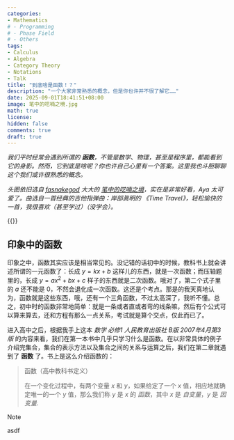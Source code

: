 ```yaml
---
categories:
- Mathematics
# - Programming
# - Phase Field
# - Others
tags:
- Calculus
- Algebra
- Category Theory
- Notations
- Talk
title: "到底啥是函数！？"
description: "一个大家非常熟悉的概念，但是你也许并不很了解它……"
date: 2025-09-01T18:41:51+08:00
image: 笔中的呓喃之境.jpg
math: true
license: 
hidden: false
comments: true
draft: true
---
```


*我们平时经常会遇到所谓的 **函数**，不管是数学、物理，甚至是程序里，都能看到它的身影。然而，它到底是啥呢？你也许自己心里有一个答案。这里我也斗胆聊聊这个我们或许很熟悉的概念。*

*头图依旧选自  [fasnakegod](https://www.pixiv.net/en/users/8605991) 大大的 [笔中的呓喃之境](https://www.pixiv.net/en/artworks/115191853)，实在是非常好看，Aya 太可爱了。曲选自一首经典的吉他指弹曲：岸部眞明的 《Time Travel》，轻松愉快的一首，我很喜欢（甚至学过）（没学会）。*

{{<music auto="https://y.qq.com/yqq/song/000NZt2P0PPeoR" loop="none">}}

## 印象中的函数

印象之中，函数其实应该是相当常见的。没记错的话初中的时候，教科书上就会讲述所谓的一元函数了：长成 $y = kx+b$ 这样儿的东西，就是一次函数；而压轴题里的，长成 $y = a x^2 + b x + c$ 样子的东西就是二次函数。哦对了，第二个式子里的 $a$ 还不能是 $0$，不然会退化成一次函数。这还是个考点。那是的我天真地认为，函数就是这些东西，哦，还有一个三角函数，不过太高深了，我听不懂。总之，初中时的函数非常地简单：就是一条或者直或者弯的线条嘛，然后有个公式可以算来算去，还和方程有那么一点关系，考试就是算个交点，仅此而已了。

进入高中之后，根据我手上这本 *数学 必修1 人民教育出版社 B版 2007年4月第3版* 的内容来看，我们在第一本书中几乎只学习什么是函数。在以非常具体的例子介绍完集合，集合的表示方法以及集合之间的关系与运算之后，我们在第二章就遇到了 **函数** 了。书上是这么介绍函数的：

> 函数（高中教科书定义）
> 
> 在一个变化过程中，有两个变量 $x$ 和 $y$，如果给定了一个 $x$ 值，相应地就确定唯一的一个 $y$ 值，那么我们称 $y$ 是 $x$ 的 *函数*，其中 $x$ 是 *自变量*，$y$ 是 *因变量*.

> [!NOTE]
>
> asdf
